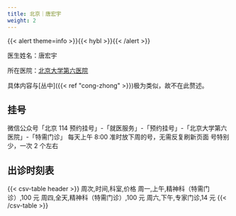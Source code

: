 ```yaml
---
title: 北京｜唐宏宇
weight: 2
---
```


{{< alert theme=info >}}{{< hybl >}}{{< /alert >}}

医生姓名：唐宏宇

所在医院：[北京大学第六医院](https://amap.com/place/B000A2EF2C)

具体内容与[丛中]({{< ref "cong-zhong" >}})极为类似，故不在此赘述。

## 挂号

微信公众号「北京 114 预约挂号」-「就医服务」-「预约挂号」-「北京大学第六医院」-「特需门诊」
每天上午 8:00 准时放下周的号，无需反复刷新页面
号特别少，一次 2 个左右

## 出诊时刻表

{{< csv-table header >}}
周次,时间,科室,价格
周一,上午,精神科（特需门诊）,100 元
周四,全天,精神科（特需门诊）,100 元
周六,下午,专家门诊,14 元
{{< /csv-table >}}
